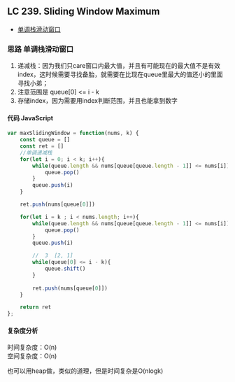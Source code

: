 ## LC 239. Sliding Window Maximum
 
- [单调栈滑动窗口](#思路-单调栈滑动窗口)

### 思路 单调栈滑动窗口
1. 递减栈：因为我们只care窗口内最大值，并且有可能现在的最大值不是有效index，这时候需要寻找备胎，就需要在比现在queue里最大的值还小的里面寻找小弟；
2. 注意范围是 queue[0] <= i - k 
3. 存储index，因为需要用index判断范围，并且也能拿到数字
#### 代码 JavaScript

```JavaScript
var maxSlidingWindow = function(nums, k) {
    const queue = []
    const ret = []
    //单调递减栈
    for(let i = 0; i < k; i++){
        while(queue.length && nums[queue[queue.length - 1]] <= nums[i]){
            queue.pop()
        }
        queue.push(i)
    }

    ret.push(nums[queue[0]])

    for(let i = k ; i < nums.length; i++){
        while(queue.length && nums[queue[queue.length - 1]] <= nums[i]){
            queue.pop()
        }
        queue.push(i)

        //  3  [2, 1]
        while(queue[0] <= i - k){
            queue.shift()
        }
        
        ret.push(nums[queue[0]])
    }

    return ret
};

```

#### 复杂度分析
时间复杂度：O(n) </br>
空间复杂度：O(n)


也可以用heap做，类似的道理，但是时间复杂是O(nlogk)